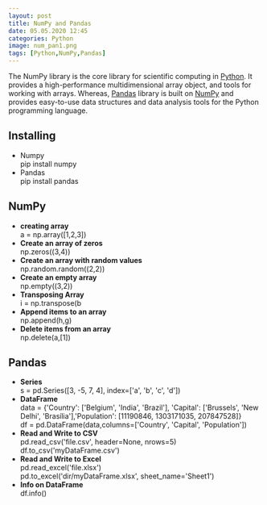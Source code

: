 ```yaml
---
layout: post
title: NumPy and Pandas
date: 05.05.2020 12:45
categories: Python
image: num_pan1.png
tags: [Python,NumPy,Pandas]
---
```


The NumPy library is the core library for scientific computing in [Python](https://www.python.org/). It provides a high-performance multidimensional array object, and tools for working with arrays. Whereas, [Pandas](https://pandas.pydata.org/) library is built on [NumPy](https://numpy.org/) and provides easy-to-use data structures and data analysis tools for the Python programming language. 

<h2> Installing</h2>
<ul>
  <li>Numpy</li>
     pip install numpy
  <li>Pandas</li>
     pip install pandas
</ul>

<h2>NumPy</h2>
 <ul>
  <li><b>creating array</b></li>
     a = np.array([1,2,3])
   <li><b>Create an array of zeros</b></li>
    np.zeros((3,4))
   <li><b>Create an array with random values</b></li>
    np.random.random((2,2))
   <li><b>Create an empty array</b></li>
    np.empty((3,2))
   <li><b>Transposing Array</b></li>
   i = np.transpose(b
   <li><b>Append items to an array</b></li>
   np.append(h,g)
   <li><b>Delete items from an array</b></li>
   np.delete(a,[1])
  </ul>


<h2>Pandas</h2>
<ul>
  <li><b>Series</b></li>
  s = pd.Series([3, -5, 7, 4], index=['a', 'b', 'c', 'd'])
  <li><b>DataFrame</b></li>
   data = {'Country': ['Belgium', 'India', 'Brazil'], 'Capital': ['Brussels', 'New Delhi', 'Brasília'],'Population': [11190846, 1303171035, 207847528]}<br>
   df = pd.DataFrame(data,columns=['Country', 'Capital', 'Population'])
  <li><b>Read and Write to CSV</b></li>
   pd.read_csv('file.csv', header=None, nrows=5)<br>
   df.to_csv('myDataFrame.csv')
  <li><b>Read and Write to Excel</b></li>
   pd.read_excel('file.xlsx')<br>
   pd.to_excel('dir/myDataFrame.xlsx', sheet_name='Sheet1')
  <li><b>Info on DataFrame</b></li>
  df.info()
 </ul>     
